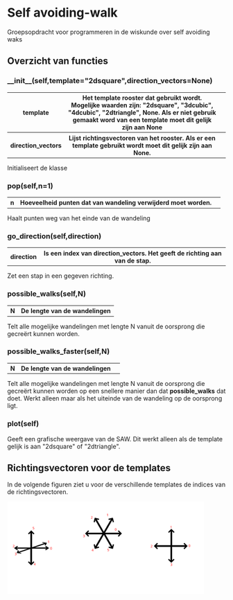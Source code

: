 <h1>Self avoiding-walk</h1>

Groepsopdracht voor programmeren in de wiskunde over self avoiding waks


<h2>Overzicht van functies</h2>

<h3>__init__(self,template="2dsquare",direction_vectors=None)</h3>
<table>
<tr><th>template<th>Het template rooster dat gebruikt wordt. Mogelijke waarden zijn: "2dsquare", "3dcubic", "4dcubic", "2dtriangle", None. Als er niet gebruik gemaakt word van een template moet dit gelijk zijn aan None<th><tr>
<tr><th>direction_vectors<th>Lijst richtingsvectoren van het rooster. Als er een template gebruikt  wordt moet dit gelijk zijn aan None.<th><tr>
</table>
Initialiseert de klasse

<h3>pop(self,n=1)</h3>
<table>
    <tr><th>n<th>Hoeveelheid punten dat van wandeling verwijderd moet worden.<th></tr>
</table>
Haalt punten weg van het einde van de wandeling
<h3>go_direction(self,direction)</h3>
<table>
    <tr><th>direction<th>Is een index van <b>direction_vectors</b>. Het geeft de richting aan van de stap.
</table>
Zet een stap in een gegeven richting.
<h3>possible_walks(self,N)</h3>
<table>
<tr><th>N</th><th>De lengte van de wandelingen</th></tr>
</table>
Telt alle mogelijke wandelingen met lengte N vanuit de oorsprong die gecreërt kunnen worden.
<h3>possible_walks_faster(self,N)</h3>
<table>
  <tr><th>N<th>De lengte van de wandelingen<th><tr>
</table>
Telt alle mogelijke wandelingen met lengte N vanuit de oorsprong die gecreërt kunnen worden op een snellere manier dan dat <b>possible_walks</b> dat doet. Werkt alleen maar als het uiteinde van de wandeling op de oorsprong ligt.
<h3>plot(self)</h3>
Geeft een grafische weergave van de SAW. Dit werkt alleen als de template gelijk is aan "2dsquare" of "2dtriangle".

<h2>Richtingsvectoren voor de templates</h2>

In de volgende figuren ziet u voor de verschillende templates de indices van de richtingsvectoren.

<img src="afbeeldingen/3dkubisch_rooster.svg" width=30%><img src="afbeeldingen/driehoeksrooster_richtingen.svg" width=30%><img src="afbeeldingen/vierkantsrooster_richtingen.svg" width=30%>


